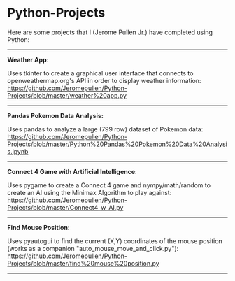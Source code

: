 # Python-Projects

Here are some projects that I (Jerome Pullen Jr.) have completed using Python:
_________________________________________

<b>Weather App</b>: 

Uses tkinter to create a graphical user interface that connects to openweathermap.org's API in order to display weather information:
https://github.com/Jeromepullen/Python-Projects/blob/master/weather%20app.py
_________________________________________

<b>Pandas Pokemon Data Analysis:</b>

Uses pandas to analyze a large (799 row) dataset of Pokemon data:
https://github.com/Jeromepullen/Python-Projects/blob/master/Python%20Pandas%20Pokemon%20Data%20Analysis.ipynb
________________________________________


<b>Connect 4 Game with Artificial Intelligence</b>:

Uses pygame to create a Connect 4 game and nympy/math/random to create an AI using the Minimax Algorithm to play against:
https://github.com/Jeromepullen/Python-Projects/blob/master/Connect4_w_AI.py

_________________________________________

<b>Find Mouse Position</b>:

Uses pyautogui to find the current (X,Y) coordinates of the mouse position (works as a companion "auto_mouse_move_and_click.py"):
https://github.com/Jeromepullen/Python-Projects/blob/master/find%20mouse%20position.py

________________________________________
